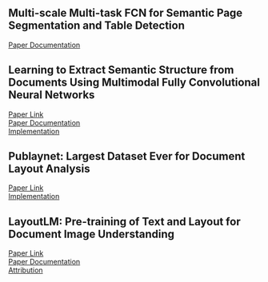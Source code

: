 ## Multi-scale Multi-task FCN for Semantic Page Segmentation and Table Detection
[Paper Documentation]()

## Learning to Extract Semantic Structure from Documents Using Multimodal Fully Convolutional Neural Networks
[Paper Link](https://arxiv.org/pdf/1706.02337)  
[Paper Documentation](https://github.com/Noba1anc3/MFCN/wiki/MFCNN-Paper-Documentation)  
[Implementation](https://github.com/Noba1anc3/MFCNN)

## Publaynet: Largest Dataset Ever for Document Layout Analysis
[Paper Link](https://arxiv.org/pdf/1908.07836)  
[Implementation](https://github.com/Noba1anc3/Publaynet)

## LayoutLM: Pre-training of Text and Layout for Document Image Understanding
[Paper Link]()  
[Paper Documentation](https://github.com/Noba1anc3/Document-Analysis-Recognition/blob/master/LayoutLM:%20Pre-training%20of%20Text%20and%20Layout%20for%20Document%20Image%20Understanding.md)  
[Attribution]()

